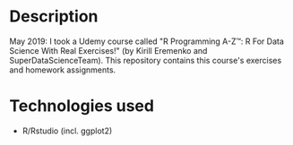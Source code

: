 # Description

May 2019: I took a Udemy course called "R Programming A-Z™: R For Data Science With Real Exercises!" (by Kirill Eremenko and SuperDataScienceTeam). This repository contains this course's exercises and homework assignments.

# Technologies used

- R/Rstudio (incl. ggplot2)
